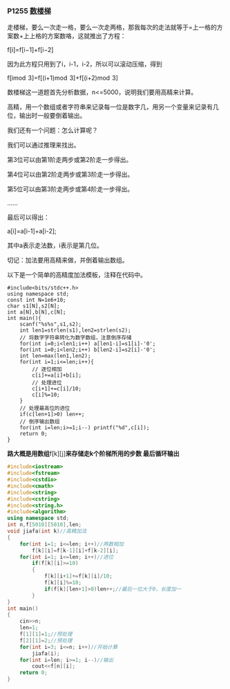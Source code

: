 ### P1255         [数楼梯](https://www.luogu.com.cn/problem/P1255)

走楼梯，要么一次走一格，要么一次走两格，那我每次的走法就等于=上一格的方案数+上上格的方案数咯，这就推出了方程：

f[i]=f[i−1]+f[i−2]

因为此方程只用到了i，i-1，i-2，所以可以滚动压缩，得到

f[imod  3]=f[(i+1)mod  3]+f[(i+2)mod  3]

数楼梯这一道题首先分析数据，n<=5000，说明我们要用高精来计算。

高精，用一个数组或者字符串来记录每一位是数字几，用另一个变量来记录有几位，输出时一般要倒着输出。

我们还有一个问题：怎么计算呢？

我们可以通过推理来找出。

第3位可以由第1阶走两步或第2阶走一步得出。

第4位可以由第2阶走两步或第3阶走一步得出。

第5位可以由第3阶走两步或第4阶走一步得出。

......

最后可以得出：

a[i]=a[i-1]+a[i-2];

其中a表示走法数，i表示是第几位。

切记：加法要用高精来做，并倒着输出数组。

以下是一个简单的高精度加法模板，注释在代码中。

```
#include<bits/stdc++.h>
using namespace std;
const int N=1e6+10;
char s1[N],s2[N];
int a[N],b[N],c[N];
int main(){
    scanf("%s%s",s1,s2);
    int len1=strlen(s1),len2=strlen(s2);
    // 将数字字符串转化为数字数组，注意倒序存储
    for(int i=0;i<len1;i++) a[len1-i]=s1[i]-'0';
    for(int i=0;i<len2;i++) b[len2-i]=s2[i]-'0';
    int len=max(len1,len2);
    for(int i=1;i<=len;i++){
        // 逐位相加
        c[i]+=a[i]+b[i];
        // 处理进位
        c[i+1]+=c[i]/10;
        c[i]%=10;
    }
    // 处理最高位的进位
    if(c[len+1]>0) len++;
    // 倒序输出数组
    for(int i=len;i>=1;i--) printf("%d",c[i]);
    return 0;
}

```

**路大概是用数组**f[k][j]**来存储走k个阶梯所用的步数 最后循环输出**

```cpp
#include<iostream>
#include<fstream>
#include<cstdio>
#include<cmath>
#include<string>
#include<cstring>
#include<string.h>
#include<algorithm>
using namespace std;
int n,f[5010][5010],len;
void jiafa(int k)//高精加法
{
	for(int i=1; i<=len; i++)//两数相加
	    f[k][i]=f[k-1][i]+f[k-2][i];
	for(int i=1; i<=len; i++)//进位
		if(f[k][i]>=10)
		{
			f[k][i+1]+=f[k][i]/10;
			f[k][i]%=10;
			if(f[k][len+1]>0)len++;//最后一位大于0，长度加一
		}
}
int main()
{
	cin>>n;
	len=1;
	f[1][1]=1;//预处理
	f[2][1]=2;//预处理
	for(int i=3; i<=n; i++)//开始计算
	    jiafa(i);
	for(int i=len; i>=1; i--)//输出
	    cout<<f[n][i];
	return 0;
}
```